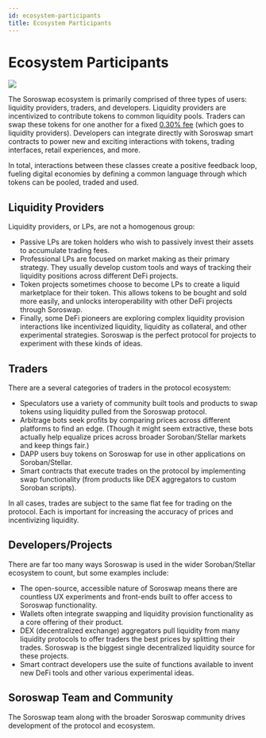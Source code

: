 ```yaml
---
id: ecosystem-participants
title: Ecosystem Participants
---
```


# Ecosystem Participants

![](../01-concepts/01-protocol-overview/images/participants.jpg)

The Soroswap ecosystem is primarily comprised of three types of users: liquidity providers, traders, and developers. Liquidity providers are incentivized to contribute tokens to common liquidity pools. Traders can swap these tokens for one another for a fixed [0.30% fee](../01-concepts/01-fees.md) (which goes to liquidity providers). Developers can integrate directly with Soroswap smart contracts to power new and exciting interactions with tokens, trading interfaces, retail experiences, and more.

In total, interactions between these classes create a positive feedback loop, fueling digital economies by defining a common language through which tokens can be pooled, traded and used.

## Liquidity Providers

Liquidity providers, or LPs, are not a homogenous group:

* Passive LPs are token holders who wish to passively invest their assets to accumulate trading fees.
* Professional LPs are focused on market making as their primary strategy. They usually develop custom tools and ways of tracking their liquidity positions across different DeFi projects.
* Token projects sometimes choose to become LPs to create a liquid marketplace for their token. This allows tokens to be bought and sold more easily, and unlocks interoperability with other DeFi projects through Soroswap.
* Finally, some DeFi pioneers are exploring complex liquidity provision interactions like incentivized liquidity, liquidity as collateral, and other experimental strategies. Soroswap is the perfect protocol for projects to experiment with these kinds of ideas.

## Traders

There are a several categories of traders in the protocol ecosystem:

* Speculators use a variety of community built tools and products to swap tokens using liquidity pulled from the Soroswap protocol.
* Arbitrage bots seek profits by comparing prices across different platforms to find an edge. (Though it might seem extractive, these bots actually help equalize prices across broader Soroban/Stellar markets and keep things fair.)
* DAPP users buy tokens on Soroswap for use in other applications on Soroban/Stellar.
* Smart contracts that execute trades on the protocol by implementing swap functionality (from products like DEX aggregators to custom Soroban scripts).

In all cases, trades are subject to the same flat fee for trading on the protocol. Each is important for increasing the accuracy of prices and incentivizing liquidity.

## Developers/Projects

There are far too many ways Soroswap is used in the wider Soroban/Stellar ecosystem to count, but some examples include:

* The open-source, accessible nature of Soroswap means there are countless UX experiments and front-ends built to offer access to Soroswap functionality.
* Wallets often integrate swapping and liquidity provision functionality as a core offering of their product.
* DEX (decentralized exchange) aggregators pull liquidity from many liquidity protocols to offer traders the best prices by splitting their trades. Soroswap is the biggest single decentralized liquidity source for these projects.
* Smart contract developers use the suite of functions available to invent new DeFi tools and other various experimental ideas.

## Soroswap Team and Community

The Soroswap team along with the broader Soroswap community drives development of the protocol and ecosystem.
